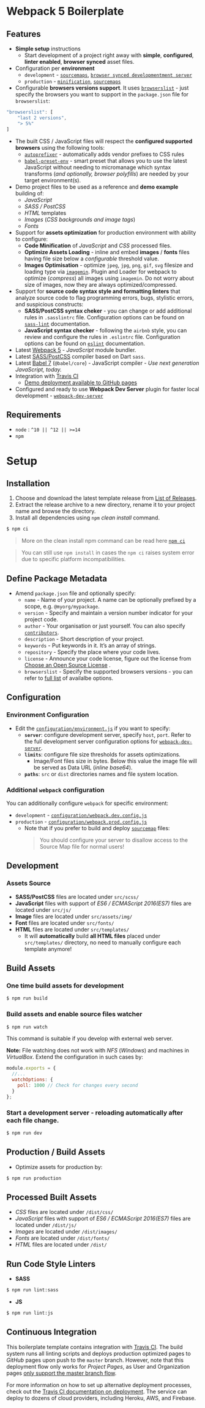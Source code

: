 # Webpack 5 Boilerplate

## Features

- **Simple setup** instructions
  - Start development of a project right away with **simple**, **configured**, **linter enabled**, **browser synced** asset files.
- Configuration per **environment**
  - `development` - [`sourcemaps`](https://webpack.js.org/configuration/devtool/), [`browser synced developmentment server`](https://webpack.js.org/configuration/dev-server/)
  - `production` - [`minification`](https://webpack.js.org/plugins/terser-webpack-plugin/), [`sourcemaps`](https://webpack.js.org/configuration/devtool/)
- Configurable **browsers versions support**. It uses [`browserslist`](https://github.com/browserslist/browserslist#full-list) - just specify the browsers you want to support in the `package.json` file for `browserslist`:

```js
"browserslist": [
    "last 2 versions",
    "> 5%"
]
```

- The built CSS / JavaScript files will respect the **configured supported browsers** using the following tools:
  - [`autoprefixer`](https://github.com/postcss/autoprefixer) - automatically adds vendor prefixes to CSS rules
  - [`babel-preset-env`](https://babeljs.io/docs/en/babel-preset-env) - smart preset that allows you to use the latest JavaScript without needing to micromanage which syntax transforms (_and optionally, browser polyfills_) are needed by your target environment(s).
- Demo project files to be used as a reference and **demo example** building of:
  - _JavaScript_
  - _SASS / PostCSS_
  - _HTML_ templates
  - _Images_ (_CSS backgrounds and image tags_)
  - _Fonts_
- Support for **assets optimization** for production environment with ability to configure:
  - **Code Minification** of _JavaScript_ and _CSS_ processed files.
  - **Optimize Assets Loading** - inline and embed **images** / **fonts** files having file size below a _configurable_ threshold value.
  - **Images Optimisation** - optimize `jpeg`, `jpg`, `png`, `gif`, `svg` filesize and loading type via [`imagemin`](https://github.com/imagemin/imagemin). Plugin and Loader for webpack to optimize (_compress_) all images using `imagemin`. Do not worry about size of images, now they are always optimized/compressed.
- Support for **source code syntax style and formatting linters** that analyze source code to flag programming errors, bugs, stylistic errors, and suspicious constructs:
  - **SASS/PostCSS syntax cheker** - you can change or add additional rules in `.sasslintrc` file. Configuration options can be found on [`sass-lint`](https://github.com/sasstools/sass-lint/blob/master/lib/config/sass-lint.yml) documentation.
  - **JavaScript syntax checker** - following the `airbnb` style, you can review and configure the rules in `.eslintrc` file. Configuration options can be found on [`eslint`](https://eslint.org/docs/user-guide/configuring) documentation.
- Latest [Webpack 5](https://github.com/webpack/webpack) - _JavaScript_ module bundler.
- Latest [SASS/PostCSS](https://github.com/sass/sass) compiler based on Dart `sass`.
- Latest [Babel 7](https://github.com/babel/babel) (`@babel/core`) - JavaScript compiler - _Use next generation JavaScript, today._
- Integration with [Travis CI](https://travis-ci.org/)
  - [Demo deployment available to GitHub pages](https://weareathlon.github.io/frontend-webpack-boilerplate/)
- Configured and ready to use **Webpack Dev Server** plugin for faster local development - [`webpack-dev-server`](https://webpack.js.org/configuration/dev-server/)

## Requirements

- `node` : `^10 || ^12 || >=14`
- `npm`

# Setup

## Installation

1. Choose and download the latest template release from [List of Releases](https://github.com/WeAreAthlon/frontend-webpack-boilerplate/releases).
2. Extract the release archive to a new directory, rename it to your project name and browse the directory.
3. Install all dependencies using `npm` _clean install_ command.

```sh
$ npm ci
```

> More on the clean install npm command can be read here [`npm ci`](https://docs.npmjs.com/cli/ci.html)

> You can still use `npm install` in cases the `npm ci` raises system error due to specific platform incompatibilities.

## Define Package Metadata

- Amend `package.json` file and optionally specify:
  - `name` - Name of your project. A name can be optionally prefixed by a scope, e.g. `@myorg/mypackage`.
  - `version` - Specify and maintain a version number indicator for your project code.
  - `author` - Your organisation or just yourself. You can also specify [`contributors`](https://docs.npmjs.com/files/package.json#people-fields-author-contributors).
  - `description` - Short description of your project.
  - `keywords` - Put keywords in it. It’s an array of strings.
  - `repository` - Specify the place where your code lives.
  - `license` - Announce your code license, figure out the license from [Choose an Open Source License](https://choosealicense.com) .
  - `browserslist` - Specify the supported browsers versions - you can refer to [full list](https://github.com/browserslist/browserslist#full-list) of availalbe options.

## Configuration

### Environment Configuration

- Edit the [`configuration/environment.js`](configuration/environment.js) if you want to specify:
  - **`server`**: configure development server, specify `host`, `port`. Refer to the full development server configuration options for [`webpack-dev-server`](https://webpack.js.org/configuration/dev-server/).
  - **`limits`**: configure file size thresholds for assets optimizations.
    - Image/Font files size in bytes. Below this value the image file will be served as Data URL (_inline base64_).
  - **`paths`**: `src` or `dist` directories names and file system location.

### Additional `webpack` configuration

You can additionally configure `webpack` for specific environment:

- `development` - [`configuration/webpack.dev.config.js`](configuration/webpack.dev.config.js)
- `production` - [`configuration/webpack.prod.config.js`](configuration/webpack.prod.config.js)
  - Note that if you prefer to build and deploy [`sourcemap`](https://webpack.js.org/configuration/devtool/#production) files:
    > You should configure your server to disallow access to the Source Map file for normal users!

## Development

### Assets Source

- **SASS/PostCSS** files are located under `src/scss/`
- **JavaScript** files with support of _ES6 / ECMAScript 2016(ES7)_ files are located under `src/js/`
- **Image** files are located under `src/assets/img/`
- **Font** files are located under `src/fonts/`
- **HTML** files are located under `src/templates/`
  - It will **automatically** build **all HTML files** placed under `src/templates/` directory, no need to manually configure each template anymore!

## Build Assets

### One time build assets for development

```sh
$ npm run build
```

### Build assets and enable source files watcher

```sh
$ npm run watch
```

This command is suitable if you develop with external web server.

**Note:** File watching does not work with _NFS_ (_Windows_) and machines in _VirtualBox_.
Extend the configuration in such cases by:

```js
module.exports = {
  //...
  watchOptions: {
    poll: 1000 // Check for changes every second
  }
};
```

### Start a development server - reloading automatically after each file change.

```sh
$ npm run dev
```

## Production / Build Assets

- Optimize assets for production by:

```sh
$ npm run production
```

## Processed Built Assets

- _CSS_ files are located under `/dist/css/`
- _JavaScript_ files with support of _ES6 / ECMAScript 2016(ES7)_ files are located under `/dist/js/`
- _Images_ are located under `/dist/images/`
- _Fonts_ are located under `/dist/fonts/`
- _HTML_ files are located under `/dist/`

## Run Code Style Linters

- **SASS**

```sh
$ npm run lint:sass
```

- **JS**

```sh
$ npm run lint:js
```

## Continuous Integration

This boilerplate template contains integration with [Travis CI](https://travis-ci.org/). The build system runs all linting scripts and deploys production optimized pages to _GitHub_ pages upon push to the `master` branch. However, note that this deployment flow only works for _Project Pages_, as User and Organization pages [only support the master branch flow](https://help.github.com/articles/user-organization-and-project-pages/).

For more information on how to set up alternative deployment processes, check out the [Travis CI documentation on deployment](https://docs.travis-ci.com/user/deployment). The service can deploy to dozens of cloud providers, including Heroku, AWS, and Firebase.
